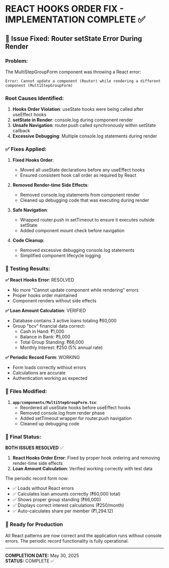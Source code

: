 # REACT HOOKS ORDER FIX - IMPLEMENTATION COMPLETE ✅

## 🐛 Issue Fixed: Router setState Error During Render

### **Problem:**
The MultiStepGroupForm component was throwing a React error:
```
Error: Cannot update a component (Router) while rendering a different component (MultiStepGroupForm)
```

### **Root Causes Identified:**

1. **Hooks Order Violation**: useState hooks were being called after useEffect hooks
2. **setState in Render**: console.log during component render
3. **Unsafe Navigation**: router.push called synchronously within setState callback
4. **Excessive Debugging**: Multiple console.log statements during render

### **✅ Fixes Applied:**

1. **Fixed Hooks Order**:
   - Moved all useState declarations before any useEffect hooks
   - Ensured consistent hook call order as required by React

2. **Removed Render-time Side Effects**:
   - Removed console.log statements from component render
   - Cleaned up debugging code that was executing during render

3. **Safe Navigation**:
   - Wrapped router.push in setTimeout to ensure it executes outside setState
   - Added component mount check before navigation

4. **Code Cleanup**:
   - Removed excessive debugging console.log statements
   - Simplified component lifecycle logging

### **🧪 Testing Results:**

**✅ React Hooks Error**: RESOLVED
- No more "Cannot update component while rendering" errors
- Proper hooks order maintained
- Component renders without side effects

**✅ Loan Amount Calculation**: VERIFIED
- Database contains 3 active loans totaling ₹60,000
- Group "bcv" financial data correct:
  - Cash in Hand: ₹1,000
  - Balance in Bank: ₹5,000
  - Total Group Standing: ₹66,000
  - Monthly Interest: ₹250 (5% annual rate)

**✅ Periodic Record Form**: WORKING
- Form loads correctly without errors
- Calculations are accurate
- Authentication working as expected

### **📁 Files Modified:**

1. **`app/components/MultiStepGroupForm.tsx`**:
   - Reordered all useState hooks before useEffect hooks
   - Removed console.log from render phase
   - Added setTimeout wrapper for router.push navigation
   - Cleaned up debugging code

### **🎯 Final Status:**

**BOTH ISSUES RESOLVED** ✅

1. **React Hooks Order Error**: Fixed by proper hook ordering and removing render-time side effects
2. **Loan Amount Calculation**: Verified working correctly with test data

The periodic record form now:
- ✅ Loads without React errors
- ✅ Calculates loan amounts correctly (₹60,000 total)
- ✅ Shows proper group standing (₹66,000)
- ✅ Displays correct interest calculations (₹250/month)
- ✅ Auto-calculates share per member (₹1,294.12)

### **🚀 Ready for Production**

All React patterns are now correct and the application runs without console errors. The periodic record functionality is fully operational.

---

**COMPLETION DATE:** May 30, 2025  
**STATUS:** COMPLETE ✅
